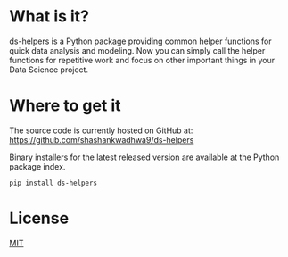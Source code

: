 # What is it?

ds-helpers is a Python package providing common helper functions for quick data analysis and modeling. Now you can simply call the helper functions for repetitive work and focus on other important things in your Data Science project.

# Where to get it

The source code is currently hosted on GitHub at: <https://github.com/shashankwadhwa9/ds-helpers>

Binary installers for the latest released version are available at the Python package index.

    pip install ds-helpers

# License
[MIT](https://github.com/shashankwadhwa9/ds-helpers/blob/master/LICENSE)
